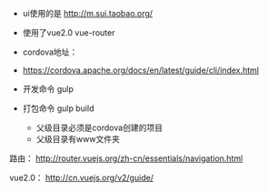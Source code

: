 - ui使用的是 http://m.sui.taobao.org/
- 使用了vue2.0 vue-router
- cordova地址：
- https://cordova.apache.org/docs/en/latest/guide/cli/index.html


- 开发命令 gulp
- 打包命令 gulp build
    - 父级目录必须是cordova创建的项目
    - 父级目录有www文件夹


路由：
http://router.vuejs.org/zh-cn/essentials/navigation.html

vue2.0：
http://cn.vuejs.org/v2/guide/

